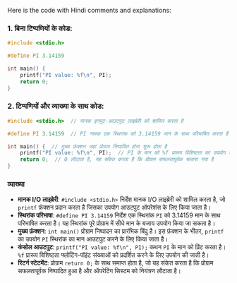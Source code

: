 Here is the code with Hindi comments and explanations:

### **1. बिना टिप्पणियों के कोड:**
```c
#include <stdio.h>

#define PI 3.14159

int main() {
    printf("PI value: %f\n", PI);
    return 0;
}
```

### **2. टिप्पणियों और व्याख्या के साथ कोड:**
```c
#include <stdio.h>  // मानक इनपुट-आउटपुट लाइब्रेरी को शामिल करता है

#define PI 3.14159  // PI नामक एक स्थिरांक को 3.14159 मान के साथ परिभाषित करता है

int main() {  // मुख्य फ़ंक्शन जहां प्रोग्राम निष्पादित होना शुरू होता है
    printf("PI value: %f\n", PI);  // PI के मान को %f प्रारूप विशिष्टता का उपयोग करके प्रिंट करता है जो फ्लोटिंग-पॉइंट संख्याओं के लिए है
    return 0;  // 0 लौटाता है, यह संकेत करता है कि प्रोग्राम सफलतापूर्वक चलाया गया है
}
```

### **व्याख्या**

- **मानक I/O लाइब्रेरी**: `#include <stdio.h>` निर्देश मानक I/O लाइब्रेरी को शामिल करता है, जो `printf` फ़ंक्शन प्रदान करता है जिसका उपयोग आउटपुट ऑपरेशंस के लिए किया जाता है।
- **स्थिरांक परिभाषा**: `#define PI 3.14159` निर्देश एक स्थिरांक `PI` को 3.14159 मान के साथ परिभाषित करता है। यह स्थिरांक पूरे प्रोग्राम में सीधे मान के बजाय उपयोग किया जा सकता है।
- **मुख्य फ़ंक्शन**: `int main()` प्रोग्राम निष्पादन का प्रारंभिक बिंदु है। इस फ़ंक्शन के भीतर, `printf` का उपयोग `PI` स्थिरांक का मान आउटपुट करने के लिए किया जाता है।
- **कंसोल आउटपुट**: `printf("PI value: %f\n", PI);` कथन `PI` के मान को प्रिंट करता है। `%f` प्रारूप विशिष्टता फ्लोटिंग-पॉइंट संख्याओं को प्रदर्शित करने के लिए उपयोग की जाती है।
- **रिटर्न स्टेटमेंट**: प्रोग्राम `return 0;` के साथ समाप्त होता है, जो यह संकेत करता है कि प्रोग्राम सफलतापूर्वक निष्पादित हुआ है और ऑपरेटिंग सिस्टम को नियंत्रण लौटाता है।
